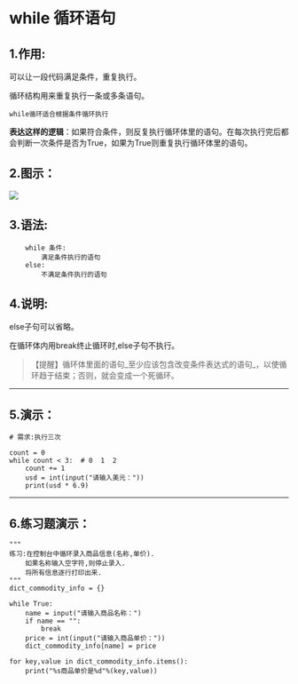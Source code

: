 # while 循环语句

## 1.作用:

可以让一段代码满足条件，重复执行。

循环结构用来重复执行一条或多条语句。

```
while循环适合根据条件循环执行
```

**表达这样的逻辑**：如果符合条件，则反复执行循环体里的语句。在每次执行完后都会判断一次条件是否为True，如果为True则重复执行循环体里的语句。

## **2.图示**：

![](http://www.python87.com/uploads/allimg/190829/1-1ZRZS320F9.jpg)


## 3.语法:
```
    while 条件:
        满足条件执行的语句
    else:
        不满足条件执行的语句
```

## 4.说明:

else子句可以省略。

在循环体内用break终止循环时,else子句不执行。

> 【提醒】循环体里面的语句_至少应该包含改变条件表达式的语句_，以使循环趋于结束；否则，就会变成一个死循环。

----

## 5.演示：

```
# 需求:执行三次

count = 0
while count < 3:  # 0  1  2
    count += 1
    usd = int(input("请输入美元："))
    print(usd * 6.9)
```

---

## 6.练习题演示：

```
"""
练习:在控制台中循环录入商品信息(名称,单价).
    如果名称输入空字符,则停止录入.
    将所有信息逐行打印出来.
"""
dict_commodity_info = {}

while True:
    name = input("请输入商品名称：")
    if name == "":
        break
    price = int(input("请输入商品单价："))
    dict_commodity_info[name] = price

for key,value in dict_commodity_info.items():
    print("%s商品单价是%d"%(key,value))
```
